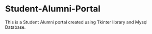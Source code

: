 # Student-Alumni-Portal
 This is a Student Alumni portal created using Tkinter library and Mysql Database.
 
